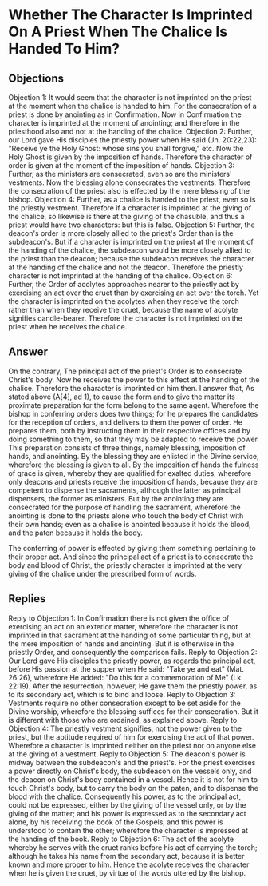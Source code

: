 # Whether The Character Is Imprinted On A Priest When The Chalice Is Handed To Him?
## Objections
Objection 1: It would seem that the character is not imprinted on the priest at the moment when the chalice is handed to him. For the consecration of a priest is done by anointing as in Confirmation. Now in Confirmation the character is imprinted at the moment of anointing; and therefore in the priesthood also and not at the handing of the chalice.
Objection 2: Further, our Lord gave His disciples the priestly power when He said (Jn. 20:22,23): "Receive ye the Holy Ghost: whose sins you shall forgive," etc. Now the Holy Ghost is given by the imposition of hands. Therefore the character of order is given at the moment of the imposition of hands.
Objection 3: Further, as the ministers are consecrated, even so are the ministers' vestments. Now the blessing alone consecrates the vestments. Therefore the consecration of the priest also is effected by the mere blessing of the bishop.
Objection 4: Further, as a chalice is handed to the priest, even so is the priestly vestment. Therefore if a character is imprinted at the giving of the chalice, so likewise is there at the giving of the chasuble, and thus a priest would have two characters: but this is false.
Objection 5: Further, the deacon's order is more closely allied to the priest's Order than is the subdeacon's. But if a character is imprinted on the priest at the moment of the handing of the chalice, the subdeacon would be more closely allied to the priest than the deacon; because the subdeacon receives the character at the handing of the chalice and not the deacon. Therefore the priestly character is not imprinted at the handing of the chalice.
Objection 6: Further, the Order of acolytes approaches nearer to the priestly act by exercising an act over the cruet than by exercising an act over the torch. Yet the character is imprinted on the acolytes when they receive the torch rather than when they receive the cruet, because the name of acolyte signifies candle-bearer. Therefore the character is not imprinted on the priest when he receives the chalice.
## Answer
On the contrary, The principal act of the priest's Order is to consecrate Christ's body. Now he receives the power to this effect at the handing of the chalice. Therefore the character is imprinted on him then.
I answer that, As stated above (A[4], ad 1), to cause the form and to give the matter its proximate preparation for the form belong to the same agent. Wherefore the bishop in conferring orders does two things; for he prepares the candidates for the reception of orders, and delivers to them the power of order. He prepares them, both by instructing them in their respective offices and by doing something to them, so that they may be adapted to receive the power. This preparation consists of three things, namely blessing, imposition of hands, and anointing. By the blessing they are enlisted in the Divine service, wherefore the blessing is given to all. By the imposition of hands the fulness of grace is given, whereby they are qualified for exalted duties, wherefore only deacons and priests receive the imposition of hands, because they are competent to dispense the sacraments, although the latter as principal dispensers, the former as ministers. But by the anointing they are consecrated for the purpose of handling the sacrament, wherefore the anointing is done to the priests alone who touch the body of Christ with their own hands; even as a chalice is anointed because it holds the blood, and the paten because it holds the body.

The conferring of power is effected by giving them something pertaining to their proper act. And since the principal act of a priest is to consecrate the body and blood of Christ, the priestly character is imprinted at the very giving of the chalice under the prescribed form of words.
## Replies
Reply to Objection 1: In Confirmation there is not given the office of exercising an act on an exterior matter, wherefore the character is not imprinted in that sacrament at the handing of some particular thing, but at the mere imposition of hands and anointing. But it is otherwise in the priestly Order, and consequently the comparison fails.
Reply to Objection 2: Our Lord gave His disciples the priestly power, as regards the principal act, before His passion at the supper when He said: "Take ye and eat" (Mat. 26:26), wherefore He added: "Do this for a commemoration of Me" (Lk. 22:19). After the resurrection, however, He gave them the priestly power, as to its secondary act, which is to bind and loose.
Reply to Objection 3: Vestments require no other consecration except to be set aside for the Divine worship, wherefore the blessing suffices for their consecration. But it is different with those who are ordained, as explained above.
Reply to Objection 4: The priestly vestment signifies, not the power given to the priest, but the aptitude required of him for exercising the act of that power. Wherefore a character is imprinted neither on the priest nor on anyone else at the giving of a vestment.
Reply to Objection 5: The deacon's power is midway between the subdeacon's and the priest's. For the priest exercises a power directly on Christ's body, the subdeacon on the vessels only, and the deacon on Christ's body contained in a vessel. Hence it is not for him to touch Christ's body, but to carry the body on the paten, and to dispense the blood with the chalice. Consequently his power, as to the principal act, could not be expressed, either by the giving of the vessel only, or by the giving of the matter; and his power is expressed as to the secondary act alone, by his receiving the book of the Gospels, and this power is understood to contain the other; wherefore the character is impressed at the handing of the book.
Reply to Objection 6: The act of the acolyte whereby he serves with the cruet ranks before his act of carrying the torch; although he takes his name from the secondary act, because it is better known and more proper to him. Hence the acolyte receives the character when he is given the cruet, by virtue of the words uttered by the bishop.
